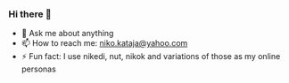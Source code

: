 ### Hi there 👋


- 💬 Ask me about anything
- 📫 How to reach me: niko.kataja@yahoo.com
- ⚡ Fun fact: I use nikedi, nut, nikok and variations of those as my online personas
<!--
**Nikedi/Nikedi** is a ✨ _special_ ✨ repository because its `README.md` (this file) appears on your GitHub profile.

Here are some ideas to get you started:

- 🔭 I’m currently working on ...
- 🌱 I’m currently learning ...
- 👯 I’m looking to collaborate on ...
- 🤔 I’m looking for help with ...
- 💬 Ask me about ...
- 📫 How to reach me: ...
- 😄 Pronouns: ...
- ⚡ Fun fact: ...
-->

